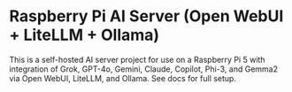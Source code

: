 # Raspberry Pi AI Server (Open WebUI + LiteLLM + Ollama)

This is a self-hosted AI server project for use on a Raspberry Pi 5 with integration of Grok, GPT-4o, Gemini, Claude, Copilot, Phi-3, and Gemma2 via Open WebUI, LiteLLM, and Ollama. See docs for full setup.